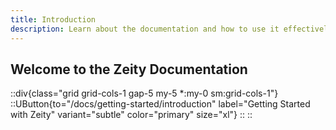 ```yaml
---
title: Introduction
description: Learn about the documentation and how to use it effectively.
---
```


## Welcome to the Zeity Documentation


::div{class="grid grid-cols-1 gap-5 my-5 *:my-0 sm:grid-cols-1"}
    ::UButton{to="/docs/getting-started/introduction" label="Getting Started with Zeity" variant="subtle" color="primary" size="xl"}
    ::
::